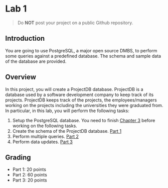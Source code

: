 # Lab 1

> <i class="trigger fa fa-exclamation-triangle fa-lg"></i>
> Do **NOT** post your project on a public Github repository.

## Introduction
You are going to use PostgreSQL, a major open source DMBS, to perform some queries against a predefined database. The schema and sample data of the database are provided. 

## Overview
In this project, you will create a ProjectDB database. ProjectDB is a database used by a software development company to keep track of its projects. ProjectDB keeps track of the projects, the employees/managers working on the projects including the universities they were graduated from. In particular, in this lab, you will perform the following tasks:
1. Setup the PostgreSQL database. You need to finish [Chapter 3](./setup.md) before working on the following tasks. 
2. Create the schema of the ProjectDB database. [Part 1](./lab1-1.md)
3. Perform multiple queries. [Part 2](./lab1-2.md)
4. Perform data updates. [Part 3](./lab1-3.md)

## Grading
- Part 1: 20 points
- Part 2: 60 points
- Part 3: 20 points